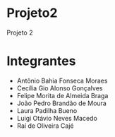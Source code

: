 # Projeto2
Projeto 2

# Integrantes
- Antônio Bahia Fonseca Moraes
- Cecília Gio Alonso Gonçalves
- Felipe Morita de Almeida Braga
- João Pedro Brandão de Moura
- Laura Padilha Bueno
- Luigi Otávio Neves Macedo
- Raí de Oliveira Cajé
